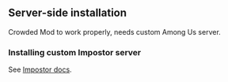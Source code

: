 ## Server-side installation

Crowded Mod to work properly, needs custom Among Us server.<br/>
### Installing custom Impostor server
See [Impostor docs](https://github.com/Impostor/Impostor/blob/dev/docs/Running-the-server.md). <br/>
